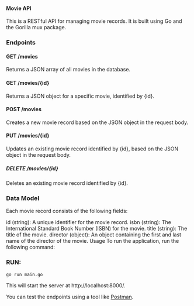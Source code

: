 #### Movie API
This is a RESTful API for managing movie records. It is built using Go and the Gorilla mux package.

### Endpoints
#### GET /movies
Returns a JSON array of all movies in the database.

#### GET /movies/{id}
Returns a JSON object for a specific movie, identified by {id}.

#### POST /movies
Creates a new movie record based on the JSON object in the request body.

#### PUT /movies/{id}
Updates an existing movie record identified by {id}, based on the JSON object in the request body.

##### DELETE /movies/{id}
Deletes an existing movie record identified by {id}.

### Data Model
Each movie record consists of the following fields:

id (string): A unique identifier for the movie record.
isbn (string): The International Standard Book Number (ISBN) for the movie.
title (string): The title of the movie.
director (object): An object containing the first and last name of the director of the movie.
Usage
To run the application, run the following command:

### RUN:

```
go run main.go
```
This will start the server at http://localhost:8000/.

You can test the endpoints using a tool like [Postman](https://github.com/ichdamola/movie-crud/blob/main/movie-crud.postman_collection.json).
